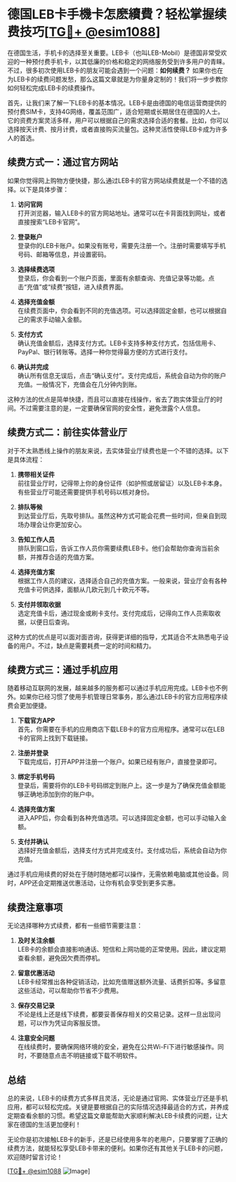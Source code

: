 # 德国LEB卡手機卡怎麽續費？轻松掌握续费技巧[[TG💪+ @esim1088](https://t.me/s/esim1088)]

在德国生活，手机卡的选择至关重要。LEB卡（也叫LEB-Mobil）是德国非常受欢迎的一种预付费手机卡，以其低廉的价格和稳定的网络服务受到许多用户的青睐。不过，很多初次使用LEB卡的朋友可能会遇到一个问题：**如何续费？** 如果你也在为LEB卡的续费问题发愁，那么这篇文章就是为你量身定制的！我们将一步步教你如何轻松完成LEB卡的续费操作。

首先，让我们来了解一下LEB卡的基本情况。LEB卡是由德国的电信运营商提供的预付费SIM卡，支持4G网络，覆盖范围广，适合短期或长期居住在德国的人士。它的资费方案灵活多样，用户可以根据自己的需求选择合适的套餐。比如，你可以选择按天计费、按月计费，或者直接购买流量包。这种灵活性使得LEB卡成为许多人的首选。

## **续费方式一：通过官方网站**

如果你觉得网上购物方便快捷，那么通过LEB卡的官方网站续费就是一个不错的选择。以下是具体步骤：

1. **访问官网**  
   打开浏览器，输入LEB卡的官方网站地址。通常可以在卡背面找到网址，或者直接搜索“LEB卡官网”。

2. **登录账户**  
   登录你的LEB卡账户。如果没有账号，需要先注册一个。注册时需要填写手机号码、邮箱等信息，并设置密码。

3. **选择续费选项**  
   登录后，你会看到一个账户页面，里面有余额查询、充值记录等功能。点击“充值”或“续费”按钮，进入续费界面。

4. **选择充值金额**  
   在续费页面中，你会看到不同的充值选项。可以选择固定金额，也可以根据自己的需求手动输入金额。

5. **支付方式**  
   确认充值金额后，选择支付方式。LEB卡支持多种支付方式，包括信用卡、PayPal、银行转账等。选择一种你觉得最方便的方式进行支付。

6. **确认并完成**  
   确认所有信息无误后，点击“确认支付”。支付完成后，系统会自动为你的账户充值。一般情况下，充值会在几分钟内到账。

这种方法的优点是简单快捷，而且可以直接在线操作，省去了跑实体营业厅的时间。不过需要注意的是，一定要确保官网的安全性，避免泄露个人信息。

## **续费方式二：前往实体营业厅**

对于不太熟悉线上操作的朋友来说，去实体营业厅续费也是一个不错的选择。以下是具体流程：

1. **携带相关证件**  
   前往营业厅时，记得带上你的身份证件（如护照或居留证）以及LEB卡本身。有些营业厅可能还需要提供手机号码以核对身份。

2. **排队等候**  
   到达营业厅后，先取号排队。虽然这种方式可能会花费一些时间，但亲自到现场办理会让你更加安心。

3. **告知工作人员**  
   排队到窗口后，告诉工作人员你需要续费LEB卡。他们会帮助你查询当前余额，并推荐合适的充值方案。

4. **选择充值方案**  
   根据工作人员的建议，选择适合自己的充值方案。一般来说，营业厅会有各种充值卡可供选择，面额从几欧元到几十欧元不等。

5. **支付并领取收据**  
   选定充值卡后，通过现金或刷卡支付。支付完成后，记得向工作人员索取收据，以便日后查询。

这种方式的优点是可以面对面咨询，获得更详细的指导，尤其适合不太熟悉电子设备的用户。不过，缺点是需要耗费一定的时间和精力。

## **续费方式三：通过手机应用**

随着移动互联网的发展，越来越多的服务都可以通过手机应用完成。LEB卡也不例外。如果你已经习惯了使用手机管理日常事务，那么通过LEB卡的官方应用程序续费会更加便捷。

1. **下载官方APP**  
   首先，你需要在手机的应用商店下载LEB卡的官方应用程序。通常可以在LEB卡的官网上找到下载链接。

2. **注册并登录**  
   下载完成后，打开APP并注册一个账户。如果已经有账户，直接登录即可。

3. **绑定手机号码**  
   登录后，需要将你的LEB卡号码绑定到账户上。这一步是为了确保充值金额能够正确地添加到你的账户中。

4. **选择充值方案**  
   进入APP后，你会看到各种充值选项。可以选择固定金额，也可以手动输入金额。

5. **支付并确认**  
   选择好充值金额后，选择支付方式并完成支付。支付成功后，系统会自动为你充值。

通过手机应用续费的好处在于随时随地都可以操作，无需依赖电脑或其他设备。同时，APP还会定期推送优惠活动，让你有机会享受到更多实惠。

## **续费注意事项**

无论选择哪种方式续费，都有一些细节需要注意：

1. **及时关注余额**  
   LEB卡的余额会直接影响通话、短信和上网功能的正常使用。因此，建议定期查看余额，避免因欠费而停机。

2. **留意优惠活动**  
   LEB卡经常推出各种促销活动，比如充值赠送额外流量、话费折扣等。多留意这些活动，可以帮助你节省不少费用。

3. **保存交易记录**  
   不论是线上还是线下续费，都要妥善保存相关的交易记录。这样一旦出现问题，可以作为凭证向客服反馈。

4. **注意安全问题**  
   在线续费时，要确保网络环境的安全，避免在公共Wi-Fi下进行敏感操作。同时，不要随意点击不明链接或下载不明软件。

## **总结**

总的来说，LEB卡的续费方式多样且灵活，无论是通过官网、实体营业厅还是手机应用，都可以轻松完成。关键是要根据自己的实际情况选择最适合的方式，并养成定期查看余额的习惯。希望这篇文章能帮助大家顺利解决LEB卡续费的问题，让大家在德国的生活更加便利！

无论你是初次接触LEB卡的新手，还是已经使用多年的老用户，只要掌握了正确的续费方法，就能轻松享受LEB卡带来的便利。如果你还有其他关于LEB卡的问题，欢迎随时留言讨论！

[[TG💪+ @esim1088](https://t.me/s/esim1088) ![Image](https://i.postimg.cc/4NQfJmqS/Snipaste-2025-05-13-00-14-12.png)]